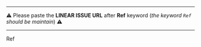 ____
⚠️ Please paste the **LINEAR ISSUE URL** after **Ref** keyword (_the keyword `Ref` should be maintain_) ⚠️
____

Ref 
